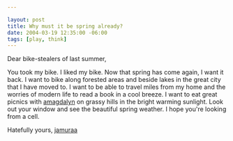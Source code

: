 ```yaml
--- 

layout: post
title: Why must it be spring already?
date: 2004-03-19 12:35:00 -06:00
tags: [play, think]
---
```

Dear bike-stealers of last summer,

You took my bike.  I liked my bike.  Now that spring has come again, I want it back.  I want to bike along forested areas and beside lakes in the great city that I have moved to.  I want to be able to travel miles from my home and the worries of modern life to read a book in a cool breeze.  I want to eat great picnics with <a href="http://amagdalyn.livejournal.com">amagdalyn</a> on grassy hills in the bright warming sunlight.  Look out your window and see the beautiful spring weather.  I hope you're looking from a cell.

Hatefully yours,
<a href="http://jamuraa.livejournal.com">jamuraa</a>
